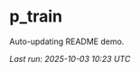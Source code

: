 # p_train

Auto-updating README demo.

<!--START_SECTION:status-->
_Last run: 2025-10-03 10:23 UTC_
<!--END_SECTION:status-->



























































































































































































































































































































































































































































































































































































































































































































































































































































































































































